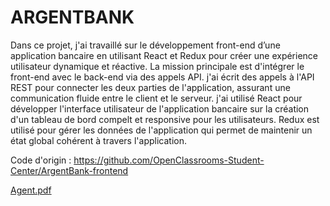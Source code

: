 # ARGENTBANK


Dans ce projet, j'ai travaillé sur le développement front-end d’une application bancaire en utilisant React et Redux pour créer une expérience utilisateur dynamique et réactive.
La mission principale est d'intégrer le front-end avec le back-end via des appels API.
j'ai écrit des appels à l'API REST pour connecter les deux parties de l'application, assurant une communication fluide entre le client et le serveur.
j'ai utilisé React pour développer l'interface utilisateur de l'application bancaire sur la création d'un tableau de bord compelt et responsive pour les utilisateurs.
Redux est utilisé pour gérer les données de l'application qui permet de maintenir un état global cohérent à travers l'application.

Code d'origin : https://github.com/OpenClassrooms-Student-Center/ArgentBank-frontend

[Agent.pdf](https://github.com/user-attachments/files/16930140/Agent.pdf)
